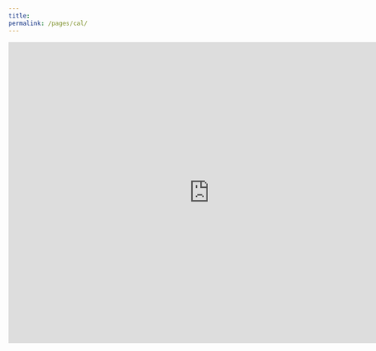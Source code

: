 ```yaml
---
title:
permalink: /pages/cal/
---
```


<div>
<iframe src="https://calendar.google.com/calendar/embed?showTitle=0&amp;showPrint=0&amp;showCalendars=0&amp;showTz=0&amp;height=600&amp;wkst=1&amp;bgcolor=%23FFFFFF&amp;src=mira.han%40unlv.edu&amp;color=%23f64f00&amp;ctz=America%2FLos_Angeles" style="border-width:0" width="800" height="600" frameborder="0" scrolling="no"></iframe>
</div>
